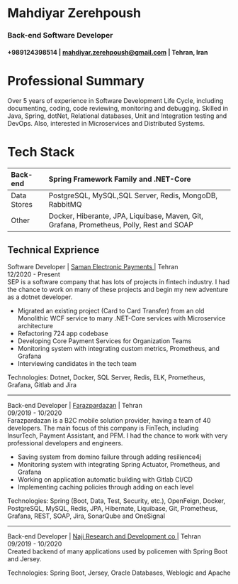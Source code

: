 <h1> Mahdiyar Zerehpoush </h1> 
<h3> Back-end Software Developer</h2> 


<h4> +989124398514 | <a href="mailto:mahdiyar.zerehpoush+job-offer@gmail.com">mahdiyar.zerehpoush@gmail.com</a> | Tehran, Iran </h4> 

Professional Summary
============

Over 5 years of experience in Software Development Life Cycle, including documenting, coding, code reviewing, monitoring and debugging.
Skilled in Java, Spring, dotNet, Relational databases, Unit and Integration testing and DevOps.
Also, interested in Microservices and Distributed Systems.

Tech Stack
============

| Back-end      | Spring Framework Family and .NET-Core  |
| :---        | :---        |
| Data Stores   | PostgreSQL, MySQL,SQL Server, Redis, MongoDB, RabbitMQ       |
| Other         | Docker, Hiberante, JPA, Liquibase, Maven, Git, Grafana, Prometheus, Polly, Rest and SOAP       |

Technical Exprience
-----------------------------------------------
Software Developer | <a href="https://www.sep.ir/"> Saman Electronic Payments </a> | Tehran </br>
12/2020 - Present</br>
SEP is a software company that has lots of projects in fintech industry. 
I had the chance to work on many of these projects and begin my new adventure as a dotnet developer.
-  Migrated an existing project (Card to Card Transfer) from an old Monolithic WCF service to many .NET-Core services with Microservice architecture
- Refactoring 724 app codebase
- Developing Core Payment Services for Organization Teams
- Monitoring system with integrating custom metrics, Prometheus, and Grafana 
- Interviewing candidates in the tech team 

Technologies: Dotnet, Docker, SQL Server, Redis, ELK, Prometheus, Grafana, Gitlab and Jira 

-----------------------------------------------
Back-end Developer | <a href="https://farazpardazan.com/"> Farazpardazan</a> | Tehran</br>
09/2019 - 10/2020</br>
Farazpardazan is a B2C mobile solution provider, having a team of 40 developers. The main focus of this company is FinTech, 
including InsurTech, Payment Assistant, and PFM. 
I had the chance to work with very professional developers and engineers. 
- Saving system from domino failure through adding resilience4j 
- Monitoring system with integrating Spring Actuator, Prometheus, and Grafana 
- Working on application automatic building with Gitlab CI/CD 
- Implementing caching policies through adding on each level

Technologies: Spring (Boot, Data, Test, Security, etc.), OpenFeign, Docker, PostgreSQL, MySQL, Redis, JPA, Hibernate, Liquibase, Git, Prometheus, Grafana, REST, SOAP, Jira, SonarQube and OneSignal

-----------------------------------------------

Back-end Developer | <a href="https://nrdc.ir/" > Naji Research and Development co </a> | Tehran</br>
09/2019 - 10/2020 </br>
Created backend of many applications used by policemen with Spring Boot and Jersey.

Technologies: Spring Boot, Jersey, Oracle Databases, Weblogic and Apache

